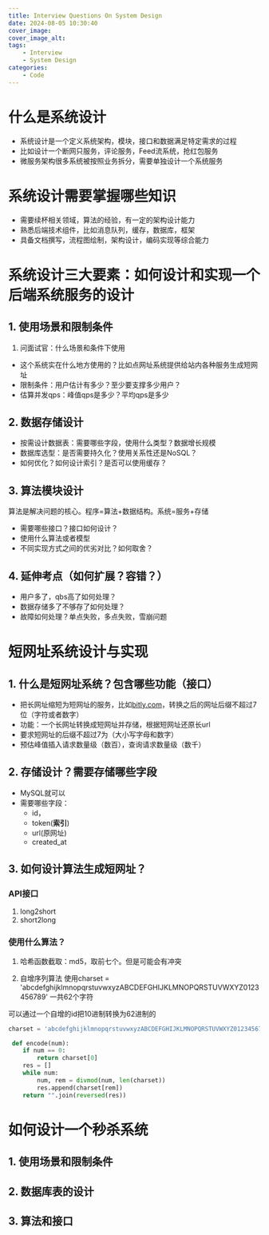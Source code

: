```yaml
---
title: Interview Questions On System Design
date: 2024-08-05 10:30:40
cover_image:
cover_image_alt:
tags:
    - Interview
    - System Design
categories:
    - Code
---
```


# 什么是系统设计

- 系统设计是一个定义系统架构，模块，接口和数据满足特定需求的过程
- 比如设计一个断网只服务，评论服务，Feed流系统，抢红包服务
- 微服务架构很多系统被按照业务拆分，需要单独设计一个系统服务

# 系统设计需要掌握哪些知识

- 需要续杯相关领域，算法的经验，有一定的架构设计能力
- 熟悉后端技术组件，比如消息队列，缓存，数据库，框架
- 具备文档撰写，流程图绘制，架构设计，编码实现等综合能力 

# 系统设计三大要素：如何设计和实现一个后端系统服务的设计

## 1. 使用场景和限制条件

1. 问面试官：什么场景和条件下使用
- 这个系统实在什么地方使用的？比如点网址系统提供给站内各种服务生成短网址
- 限制条件：用户估计有多少？至少要支撑多少用户？
- 估算并发qps：峰值qps是多少？平均qps是多少

## 2. 数据存储设计

- 按需设计数据表：需要哪些字段，使用什么类型？数据增长规模
- 数据库选型：是否需要持久化？使用关系性还是NoSQL？
- 如何优化？如何设计索引？是否可以使用缓存？

## 3. 算法模块设计

算法是解决问题的核心。程序=算法+数据结构。系统=服务+存储

- 需要哪些接口？接口如何设计？
- 使用什么算法或者模型
- 不同实现方式之间的优劣对比？如何取舍？

## 4. 延伸考点（如何扩展？容错？）

- 用户多了，qbs高了如何处理？
- 数据存储多了不够存了如何处理？
- 故障如何处理？单点失败，多点失败，雪崩问题

# 短网址系统设计与实现

## 1. 什么是短网址系统？包含哪些功能（接口）

- 把长网址缩短为短网址的服务，比如[bitly.com](bitly.com)，转换之后的网址后缀不超过7位（字符或者数字）
- 功能：一个长网址转换成短网址并存储，根据短网址还原长url
- 要求短网址的后缀不超过7为（大小写字母和数字）
- 预估峰值插入请求数量级（数百），查询请求数量级（数千）

## 2. 存储设计？需要存储哪些字段

- MySQL就可以
- 需要哪些字段：
  - id，
  - token(**索引**)
  - url(原网址)
  - created_at
  
## 3. 如何设计算法生成短网址？

### API接口

1. long2short
2.  short2long


### 使用什么算法？

1. 哈希函数截取：md5，取前七个。但是可能会有冲突


2. 自增序列算法
使用charset = 'abcdefghijklmnopqrstuvwxyzABCDEFGHIJKLMNOPQRSTUVWXYZ0123456789'
一共62个字符

可以通过一个自增的id把10进制转换为62进制的

```python
charset = 'abcdefghijklmnopqrstuvwxyzABCDEFGHIJKLMNOPQRSTUVWXYZ0123456789'

 def encode(num):
    if num == 0:
        return charset[0]
    res = []
    while num:
        num, rem = divmod(num, len(charset))
        res.append(charset[rem])
    return "".join(reversed(res))

```


# 如何设计一个秒杀系统

## 1. 使用场景和限制条件

## 2. 数据库表的设计

## 3. 算法和接口





